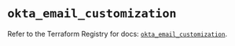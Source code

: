 # `okta_email_customization`

Refer to the Terraform Registry for docs: [`okta_email_customization`](https://registry.terraform.io/providers/okta/okta/4.11.0/docs/resources/email_customization).
